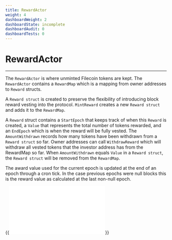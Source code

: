 ```yaml
---
title: RewardActor
weight: 4
dashboardWeight: 2
dashboardState: incomplete
dashboardAudit: 0
dashboardTests: 0
---
```


# RewardActor
---

The `RewardActor` is where unminted Filecoin tokens are kept. The `RewardActor` contains a `RewardMap` which is a mapping from owner addresses to `Reward` structs. 

A `Reward struct` is created to preserve the flexibility of introducing block reward vesting into the protocol. `MintReward` creates a new `Reward struct` and adds it to the `RewardMap`.

A `Reward` struct contains a `StartEpoch` that keeps track of when this `Reward` is created, a `Value` that represents the total number of tokens rewarded, and an `EndEpoch` which is when the reward will be fully vested. The `AmountWithdrawn` records how many tokens have been withdrawn from a `Reward struct` so far. Owner addresses can call `WithdrawReward` which will withdraw all vested tokens that the investor address has from the RewardMap so far. When `AmountWithdrawn` equals `Value` in a `Reward struct`, the `Reward struct` will be removed from the `RewardMap`.

The award value used for the current epoch is updated at the end of an epoch through a cron tick. In the case previous epochs were null blocks this is the reward value as calculated at the last non-null epoch.


{{<embed src="/modules/actors/builtin/reward/reward_actor.go" lang="go">}}